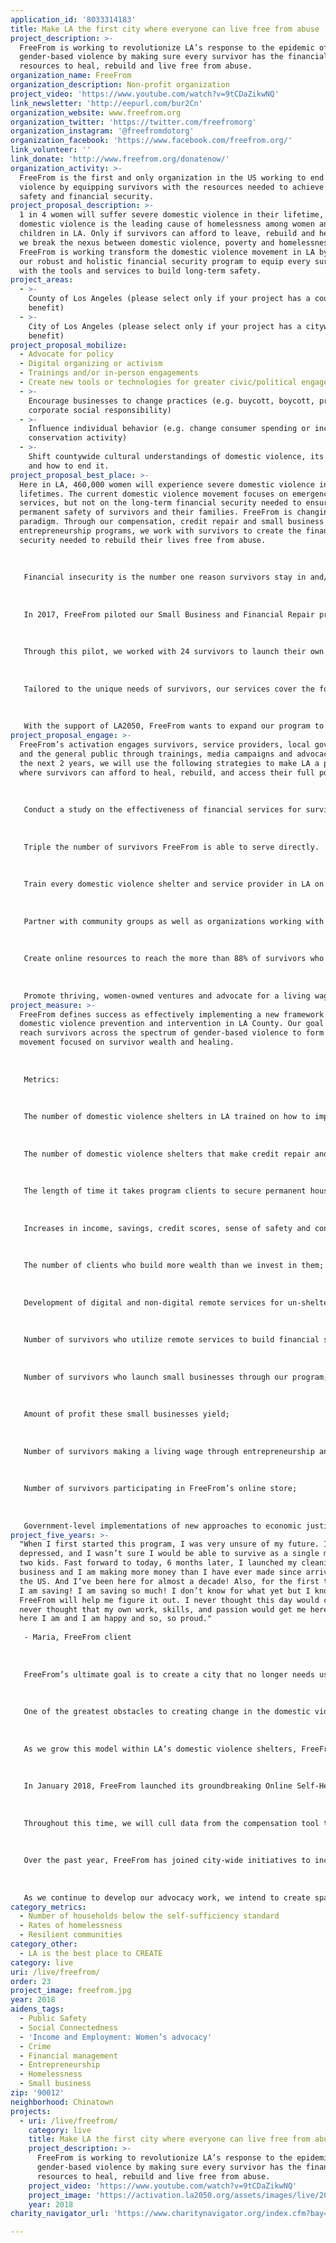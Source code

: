 ```yaml
---
application_id: '8033314183'
title: Make LA the first city where everyone can live free from abuse
project_description: >-
  FreeFrom is working to revolutionize LA’s response to the epidemic of
  gender-based violence by making sure every survivor has the financial
  resources to heal, rebuild and live free from abuse.
organization_name: FreeFrom
organization_description: Non-profit organization
project_video: 'https://www.youtube.com/watch?v=9tCDaZikwNQ'
link_newsletter: 'http://eepurl.com/bur2Cn'
organization_website: www.freefrom.org
organization_twitter: 'https://twitter.com/freefromorg'
organization_instagram: '@freefromdotorg'
organization_facebook: 'https://www.facebook.com/freefrom.org/'
link_volunteer: ''
link_donate: 'http://www.freefrom.org/donatenow/'
organization_activity: >-
  FreeFrom is the first and only organization in the US working to end domestic
  violence by equipping survivors with the resources needed to achieve long-term
  safety and financial security.
project_proposal_description: >-
  1 in 4 women will suffer severe domestic violence in their lifetime, and
  domestic violence is the leading cause of homelessness among women and
  children in LA. Only if survivors can afford to leave, rebuild and heal, can
  we break the nexus between domestic violence, poverty and homelessness.
  FreeFrom is working transform the domestic violence movement in LA by scaling
  our robust and holistic financial security program to equip every survivor
  with the tools and services to build long-term safety.
project_areas:
  - >-
    County of Los Angeles (please select only if your project has a countywide
    benefit)
  - >-
    City of Los Angeles (please select only if your project has a citywide
    benefit)
project_proposal_mobilize:
  - Advocate for policy
  - Digital organizing or activism
  - Trainings and/or in-person engagements
  - Create new tools or technologies for greater civic/political engagement
  - >-
    Encourage businesses to change practices (e.g. buycott, boycott, promote
    corporate social responsibility)
  - >-
    Influence individual behavior (e.g. change consumer spending or increase
    conservation activity)
  - >-
    Shift countywide cultural understandings of domestic violence, its impact
    and how to end it.
project_proposal_best_place: >-
  Here in LA, 460,000 women will experience severe domestic violence in their
  lifetimes. The current domestic violence movement focuses on emergency
  services, but not on the long-term financial security needed to ensure
  permanent safety of survivors and their families. FreeFrom is changing this
  paradigm. Through our compensation, credit repair and small business
  entrepreneurship programs, we work with survivors to create the financial
  security needed to rebuild their lives free from abuse. 
   
   
   
   Financial insecurity is the number one reason survivors stay in and/or return to abusive relationships. Survivors who leave often do so without the financial means to rebuild their lives (e.g., securing housing, childcare, transportation, etc.), making domestic violence the leading cause of homelessness among women and children nationwide. The 2017 Point in Time Homeless Count found that 50% of homeless women in LA have experienced domestic violence, and the number of homeless individuals with histories of domestic abuse has more than doubled since 2016. If we are to end domestic violence in LA, we must help survivors rebuild financially. Only then can we achieve long-term change.
   
   
   
   In 2017, FreeFrom piloted our Small Business and Financial Repair program through partnerships with more than a dozen domestic violence organizations in Los Angeles as well as the Mayor’s Fund for Los Angeles and the Housing and Community Investment Department of Los Angeles. 
   
   
   
   Through this pilot, we worked with 24 survivors to launch their own small businesses. Of those businesses, 100% yielded a profit within their first month of sales. Ten months later, not one of our clients has returned to the abuse. Instead, they are securing safe housing, building their credit, investing in healing services for themselves and their children and saving for their futures. Ventures started by our clients include seamstress services, catering, jewelry design, cleaning services, hair styling, and handcrafted bath and body products, among others. 
   
   
   
   Tailored to the unique needs of survivors, our services cover the following topics: protecting, repairing and building credit; entrepreneurship as a source of income; business planning; finance and accounting; sales and marketing training; logo design and branding; mentorship; counseling; childcare and self-care; confidence-building and access to seed funding. 
   
   
   
   With the support of LA2050, FreeFrom wants to expand our program to serve survivors in every domestic violence shelter in LA County and build a city in which shelters are not the only solution but rather a stepping stone to safe lives centered around abundance, community and healing. This the Los Angeles we could be. This is a Los Angeles that everyone can live in.
project_proposal_engage: >-
  FreeFrom’s activation engages survivors, service providers, local government
  and the general public through trainings, media campaigns and advocacy. Over
  the next 2 years, we will use the following strategies to make LA a place
  where survivors can afford to heal, rebuild, and access their full potential:
   
   
   
   Conduct a study on the effectiveness of financial services for survivors in reducing rates of abuse and length of shelter stays, making LA a pioneer in the work to end the nexus between poverty, abuse and homelessness. 
   
   
   
   Triple the number of survivors FreeFrom is able to serve directly. 
   
   
   
   Train every domestic violence shelter and service provider in LA on financial repair for survivors, making economic justice a key factor of the work done to end domestic violence.
   
   
   
   Partner with community groups as well as organizations working with LGBTQ, formerly incarcerated, and trafficking survivors to make sure we are reaching individuals who are not accessing traditional domestic violence services. 
   
   
   
   Create online resources to reach the more than 88% of survivors who do not have access to the shelter system in LA. 
   
   
   
   Promote thriving, women-owned ventures and advocate for a living wage for survivors of domestic violence. In April 2018, FreeFrom is launching a social enterprise in Los Angeles that will exclusively sell products handmade by survivors as well as employ survivors to run operations for a living wage of $20 / hour. The goal of this venture is to foster survivor wealth.
project_measure: >-
  FreeFrom defines success as effectively implementing a new framework for
  domestic violence prevention and intervention in LA County. Our goal is to
  reach survivors across the spectrum of gender-based violence to form a new
  movement focused on survivor wealth and healing. 
   
   
   
   Metrics:
   
   
   
   The number of domestic violence shelters in LA trained on how to implement our economic justice model in their work with clients;
   
   
   
   The number of domestic violence shelters that make credit repair and income building a key part of their work;
   
   
   
   The length of time it takes program clients to secure permanent housing;
   
   
   
   Increases in income, savings, credit scores, sense of safety and confidence among program clients;
   
   
   
   The number of clients who build more wealth than we invest in them;
   
   
   
   Development of digital and non-digital remote services for un-sheltered survivors (e.g., interactive web-based resources, phone consultations)(See FreeFrom’s online self-help compensation tool for an example - https://compensation-quiz.freefrom.org/);
   
   
   
   Number of survivors who utilize remote services to build financial security;
   
   
   
   Number of survivors who launch small businesses through our program;
   
   
   
   Amount of profit these small businesses yield;
   
   
   
   Number of survivors making a living wage through entrepreneurship and/or other employment;
   
   
   
   Number of survivors participating in FreeFrom’s online store;
   
   
   
   Government-level implementations of new approaches to economic justice for survivors.
project_five_years: >-
  "When I first started this program, I was very unsure of my future. I was
  depressed, and I wasn’t sure I would be able to survive as a single mom with
  two kids. Fast forward to today, 6 months later, I launched my cleaning
  business and I am making more money than I have ever made since arriving in
  the US. And I’ve been here for almost a decade! Also, for the first time ever,
  I am saving! I am saving so much! I don’t know for what yet but I know
  FreeFrom will help me figure it out. I never thought this day would come and I
  never thought that my own work, skills, and passion would get me here. But
  here I am and I am happy and so, so proud."
   
   - Maria, FreeFrom client
   
   
   
   FreeFrom’s ultimate goal is to create a city that no longer needs us. We envision a Los Angeles where every survivor has the financial freedom to choose safety. An LA where every survivor has access to services that are stepping stones to financial independence. Where every survivor can afford to heal and access their full creative potential, and no one has to choose between staying in an abusive situation and homelessness.
   
   
   
   One of the greatest obstacles to creating change in the domestic violence movement is a lack of up-to-date, accurate data on domestic violence, its impact and the efficacy of current approaches to solving the issue. As we expand our program to serve survivors in all of Los Angeles, we are creating a study that will track the differences in outcomes for survivors who participate in our programs those that do not. Through this study, we aim to bolster support for our financial services and economic justice, increasing the availability of these services to survivors and reducing the time that survivors stay in shelter before securing permanent housing and employment. 
   
   
   
   As we grow this model within LA’s domestic violence shelters, FreeFrom will also create robust remote services in the form of applications and web-based resources for survivors who do not have access to the shelter system or other domestic violence-related services. Within the next 5 years, we aim to complete our work in Los Angeles, and expand our program to cities and states throughout the US.
   
   
   
   In January 2018, FreeFrom launched its groundbreaking Online Self-Help Compensation Tool that survivors throughout California can access on our website to learn how to pursue compensation for the abuse they have suffered. Once users answer a few questions regarding their experience and the forms of compensation they are seeking, the tool generates detailed information on the user’s options for compensation and how to pursue those options within their jurisdiction. Within 48 hours of launching the tool, 25,000 individuals logged on to learn their options for compensation. Within two months, 60,000 individuals accessed the tool. We aim to make the tool available to survivors in all 50 states within the next 3 years. 
   
   
   
   Throughout this time, we will cull data from the compensation tool to create a state-by-state advocacy agenda that speaks directly to survivors’ greatest needs and priorities when seeking justice. Our current advocacy priorities include working with credit card companies to create an easier process for survivors to claim abuse-related identity fraud, and ensuring disability insurance for survivors who are forced to leave work as a result of the abuse. 
   
   
   
   Over the past year, FreeFrom has joined city-wide initiatives to increase the rights of low to middle-income entrepreneurs, women and survivors. We have partnered with the LA Street Vendors Coalition and Public Counsel for the City of LA to legalize street vending in order to increase the rights of women entrepreneurs who rely on their businesses as their primary source of income, and the Home Cooks Initiative to increase food vendors’ ability to make their products without the cost of a commercial kitchen. In 2018, we also became a community partner for the United State of Women in Los Angeles. As we expand we will continue partnering with other organizations working in the fields of homelessness, gender justice and LGBTQ+ rights, economic justice and legal aid reform to address domestic violence as an intersectional issue that impacts people from various backgrounds.
   
   
   
   As we continue to develop our advocacy work, we intend to create spaces for organizing work for the clients in our programs, as they continue building their businesses, their financial stability and a sense of well-being for themselves and their children. It is our goal to redirect the current movement to ultimately be led and shaped by survivors and their voices.
category_metrics:
  - Number of households below the self-sufficiency standard
  - Rates of homelessness
  - Resilient communities
category_other:
  - LA is the best place to CREATE
category: live
uri: /live/freefrom/
order: 23
project_image: freefrom.jpg
year: 2018
aidens_tags:
  - Public Safety
  - Social Connectedness
  - 'Income and Employment: Women’s advocacy'
  - Crime
  - Financial management
  - Entrepreneurship
  - Homelessness
  - Small business
zip: '90012'
neighborhood: Chinatown
projects:
  - uri: /live/freefrom/
    category: live
    title: Make LA the first city where everyone can live free from abuse
    project_description: >-
      FreeFrom is working to revolutionize LA’s response to the epidemic of
      gender-based violence by making sure every survivor has the financial
      resources to heal, rebuild and live free from abuse.
    project_video: 'https://www.youtube.com/watch?v=9tCDaZikwNQ'
    project_image: 'https://activation.la2050.org/assets/images/live/2048-wide/freefrom.jpg'
    year: 2018
charity_navigator_url: 'https://www.charitynavigator.org/index.cfm?bay=search.profile&ein=475033123'

---
```

